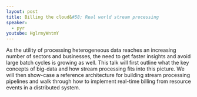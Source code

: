 ```yaml
---
layout: post
title: Billing the cloud&#58; Real world stream processing
speaker:
  - pyr
youtube: HglrmyWntmY
---
```

As the utility of processing heterogeneous data reaches an increasing number of sectors and businesses, the need to get faster insights and avoid large batch cycles is growing as well.
This talk will first outline what the key concepts of big-data and how stream processing fits into this picture. We will then show-case a reference architecture for building stream processing pipelines and walk through how to implement real-time billing from resource events in a distributed system.
